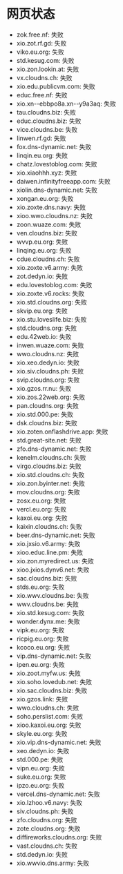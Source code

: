 # 网页状态
- zok.free.nf: 失败
- xio.zot.rf.gd: 失败
- viko.eu.org: 失败
- std.kesug.com: 失败
- xio.zon.lookin.at: 失败
- vx.cloudns.ch: 失败
- xio.edu.publicvm.com: 失败
- educ.free.nf: 失败
- xio.xn--ebbpo8a.xn--y9a3aq: 失败
- tau.cloudns.biz: 失败
- educ.cloudns.biz: 失败
- vice.cloudns.be: 失败
- linwen.rf.gd: 失败
- fox.dns-dynamic.net: 失败
- linqin.eu.org: 失败
- chatz.lovestoblog.com: 失败
- xio.xiaohhh.xyz: 失败
- daiwen.infinityfreeapp.com: 失败
- xiolin.dns-dynamic.net: 失败
- xongan.eu.org: 失败
- xio.zoxte.dns.navy: 失败
- xioo.wwo.cloudns.nz: 失败
- zoon.wuaze.com: 失败
- ven.cloudns.biz: 失败
- wvvp.eu.org: 失败
- linqing.eu.org: 失败
- cdue.cloudns.ch: 失败
- xio.zoxte.v6.army: 失败
- zot.dedyn.io: 失败
- edu.lovestoblog.com: 失败
- xio.zoxte.v6.rocks: 失败
- xio.std.cloudns.org: 失败
- skvip.eu.org: 失败
- xio.stu.loveslife.biz: 失败
- std.cloudns.org: 失败
- edu.42web.io: 失败
- inwen.wuaze.com: 失败
- wwo.cloudns.nz: 失败
- xio.xeo.dedyn.io: 失败
- xio.siv.cloudns.ph: 失败
- svip.cloudns.org: 失败
- xio.gzos.rr.nu: 失败
- xio.zos.22web.org: 失败
- pan.cloudns.org: 失败
- xio.std.000.pe: 失败
- dsk.cloudns.biz: 失败
- xio.zoten.onflashdrive.app: 失败
- std.great-site.net: 失败
- zfo.dns-dynamic.net: 失败
- kenelm.cloudns.ch: 失败
- virgo.cloudns.biz: 失败
- xio.std.cloudns.ch: 失败
- xio.zon.byinter.net: 失败
- mov.cloudns.org: 失败
- zosx.eu.org: 失败
- vercl.eu.org: 失败
- kaxoi.eu.org: 失败
- kaixin.cloudns.ch: 失败
- beer.dns-dynamic.net: 失败
- xio.jxsio.v6.army: 失败
- xioo.educ.line.pm: 失败
- xio.zon.myredirect.us: 失败
- xioo.jxios.dynv6.net: 失败
- sac.cloudns.biz: 失败
- stds.eu.org: 失败
- xio.wwv.cloudns.be: 失败
- wwv.cloudns.be: 失败
- xio.std.kesug.com: 失败
- wonder.dynx.me: 失败
- vipk.eu.org: 失败
- ricpig.eu.org: 失败
- kcoco.eu.org: 失败
- vip.dns-dynamic.net: 失败
- ipen.eu.org: 失败
- xio.zoot.myfw.us: 失败
- xio.soho.lovedub.net: 失败
- xio.sac.cloudns.biz: 失败
- xio.gzos.link: 失败
- wwo.cloudns.ch: 失败
- soho.perslist.com: 失败
- xioo.kaxoi.eu.org: 失败
- skyle.eu.org: 失败
- xio.vip.dns-dynamic.net: 失败
- xeo.dedyn.io: 失败
- std.000.pe: 失败
- vipn.eu.org: 失败
- suke.eu.org: 失败
- ipzo.eu.org: 失败
- vercel.dns-dynamic.net: 失败
- xio.lzhoo.v6.navy: 失败
- siv.cloudns.ph: 失败
- zfo.cloudns.org: 失败
- zote.cloudns.org: 失败
- diffireworks.cloudns.org: 失败
- vast.cloudns.ch: 失败
- std.dedyn.io: 失败
- xio.wwvio.dns.army: 失败

